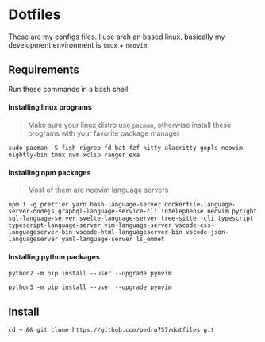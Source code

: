 # Dotfiles
These are my configs files. I use arch an based linux, basically my development environment is `tmux` + `neovim`

## Requirements
Run these commands in a bash shell:

#### Installing linux programs
> Make sure your linux distro use `pacman`, otherwise install these programs with your favorite package manager

`sudo pacman -S fish rigrep fd bat fzf kitty alacritty gopls neovim-nightly-bin tmux nvm xclip ranger exa`


#### Installing npm packages
> Most of them are neovim language servers

`npm i -g prettier yarn bash-language-server dockerfile-language-server-nodejs graphql-language-service-cli intelephense
neovim pyright sql-language-server svelte-language-server tree-sitter-cli typescript typescript-language-server
vim-language-server vscode-css-languageserver-bin vscode-html-languageserver-bin vscode-json-languageserver
yaml-language-server ls_emmet`

#### Installing python packages

`python2 -m pip install --user --upgrade pynvim`

`python3 -m pip install --user --upgrade pynvim`

## Install
`cd ~ && git clone https://github.com/pedro757/dotfiles.git`
